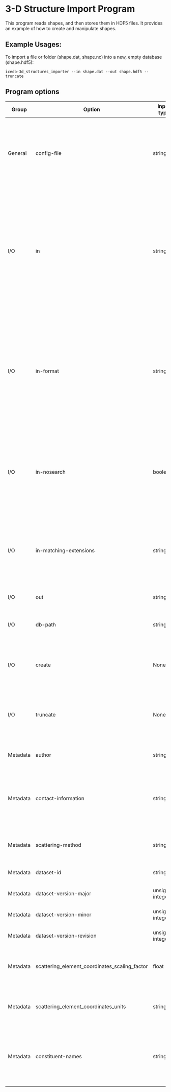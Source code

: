 3-D Structure Import Program
=============================

This program reads shapes, and then stores them
in HDF5 files. It provides an example of how to create and manipulate
shapes.

## Example Usages:

To import a file or folder (shape.dat, shape.nc) into a new, empty database (shape.hdf5):
```
icedb-3d_structures_importer --in shape.dat --out shape.hdf5 --truncate
```

## Program options

| Group | Option | Input type | Description |
| ----- | -----  | ---------- | ----------- |
| General | config-file | string | Use this option to read a file containing program options, such as metadata. Options are specified, once per line, as OPTION=VALUE pairs. |
| I/O   | in   | strings     | Path where shapes are read from. This may be a list of folders and files. If a directory is encountered, then it is recursively searched for shapes. The recursive search behavior is controlled by the in-matching-extensions option. |
| I/O   | in-format | string | The format of the input files. The format of the input files. This needs to be specified when the inputs are NetCDF or HDF5 files, as there are multiple conventions for these files that cannot be easily autodetected. Options: text, psu. |
| I/O   | in-nosearch | boolean | Set this option if you want to read in a set of files whose paths are exactly specified on the command line. This option allows for the finest control of input file selection. |
| I/O   | in-matching-extensions | strings | Use this to override the extensions of files to match (e.g. .adda .shp) when searching for valid shapes in directories specified in --in. |
| I/O   | out     | string     | Path where shapes are written to. |
| I/O   | db-path | string    | The group within the HDF5 database where the new data is written to. |
| I/O   | create | None | Create the output database if it does not exist. If it does, then exit without writing. |
| I/O   | truncate | None | Overwrite the output file. If not specified, then an already-existing output file is appended to. |
| Metadata | author | string | Name(s) of the person/group who generated the shape. |
| Metadata | contact-information | string | Affiliation, Contact information including email of the person/group who generated the scattering data. |
| Metadata | scattering-method | string | Method applied to the shape to calculate the scattering properties. | 
| Metadata | dataset-id | string  | Unique identifier for the dataset. |
| Metadata | dataset-version-major | unsigned integer  | Major version number of the dataset |
| Metadata | dataset-version-minor | unsigned integer  | Minor version number of the dataset |
| Metadata | dataset-version-revision | unsigned integer  | Revision version number of the dataset |
| Metadata | scattering_element_coordinates_scaling_factor | float | Prefactor applied to the scattering element coordinates. Defaults to 1.  | 
| Metadata | scattering_element_coordinates_units | string | Units of the scattering element coordinates. Defaults to "m" for meters. | 
| Metadata | constituent-names | string  | Specify the constituents. Pass in the format of "NUM1-NAME1,NUM2-NAME2,NUM3-NAME3" (i.e. 1-ice,2-water) |
